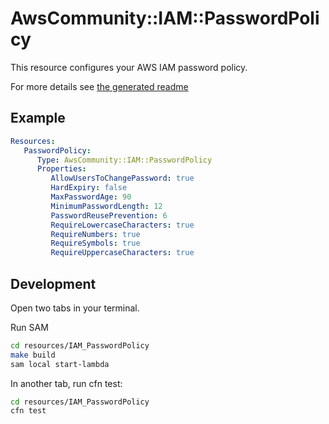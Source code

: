 # AwsCommunity::IAM::PasswordPolicy

This resource configures your AWS IAM password policy.

For more details see [the generated readme](docs/README.md)

## Example

```yaml
Resources:
   PasswordPolicy: 
      Type: AwsCommunity::IAM::PasswordPolicy
      Properties:
         AllowUsersToChangePassword: true
         HardExpiry: false
         MaxPasswordAge: 90
         MinimumPasswordLength: 12
         PasswordReusePrevention: 6
         RequireLowercaseCharacters: true
         RequireNumbers: true
         RequireSymbols: true
         RequireUppercaseCharacters: true
```

## Development

Open two tabs in your terminal.

Run SAM 
```sh
cd resources/IAM_PasswordPolicy
make build
sam local start-lambda
```

In another tab, run cfn test:

```sh
cd resources/IAM_PasswordPolicy
cfn test
```
